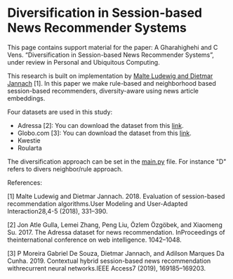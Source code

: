 # Diversification in Session-based News Recommender Systems

This page contains support material for the paper: A Gharahighehi and C Vens. “Diversification in Session-based News Recommender Systems”, under review in Personal and Ubiquitous Computing.

This research is built on implementation by [Malte Ludewig and Dietmar Jannach](https://rn5l.github.io/session-rec/index.html) [1]. In this paper we make rule-based and neighborhood based session-based recommenders, diversity-aware using news article embeddings.

Four datasets are used in this study:

- Adressa [2]: You can download the dataset from this [link](http://reclab.idi.ntnu.no/dataset/).
- Globo.com [3]: You can download the dataset from this [link](https://www.kaggle.com/gspmoreira/news-portal-user-interactions-by-globocom).
- Kwestie
- Roularta

The diversification approach can be set in the [main.py](https://github.com/alirezagharahi/d_SBRS/blob/main/main.py) file. For instance "D" refers to divers neighbor/rule approach.

References:

[1] Malte Ludewig and Dietmar Jannach. 2018. Evaluation of session-based recommendation algorithms.User Modeling and User-Adapted Interaction28,4-5 (2018), 331–390.

[2] Jon Atle Gulla, Lemei Zhang, Peng Liu, Özlem Özgöbek, and Xiaomeng Su. 2017. The Adressa dataset for news recommendation. InProceedings of theinternational conference on web intelligence. 1042–1048.

[3] P Moreira Gabriel De Souza, Dietmar Jannach, and Adilson Marques Da Cunha. 2019. Contextual hybrid session-based news recommendation withrecurrent neural networks.IEEE Access7 (2019), 169185–169203.
